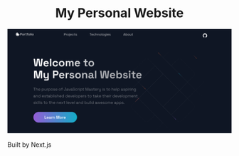 <h1 align="center">My Personal Website</h1>
<p align="center"><img src="./assets/screenshot.png" /></p>

<p>Built by Next.js</p>

